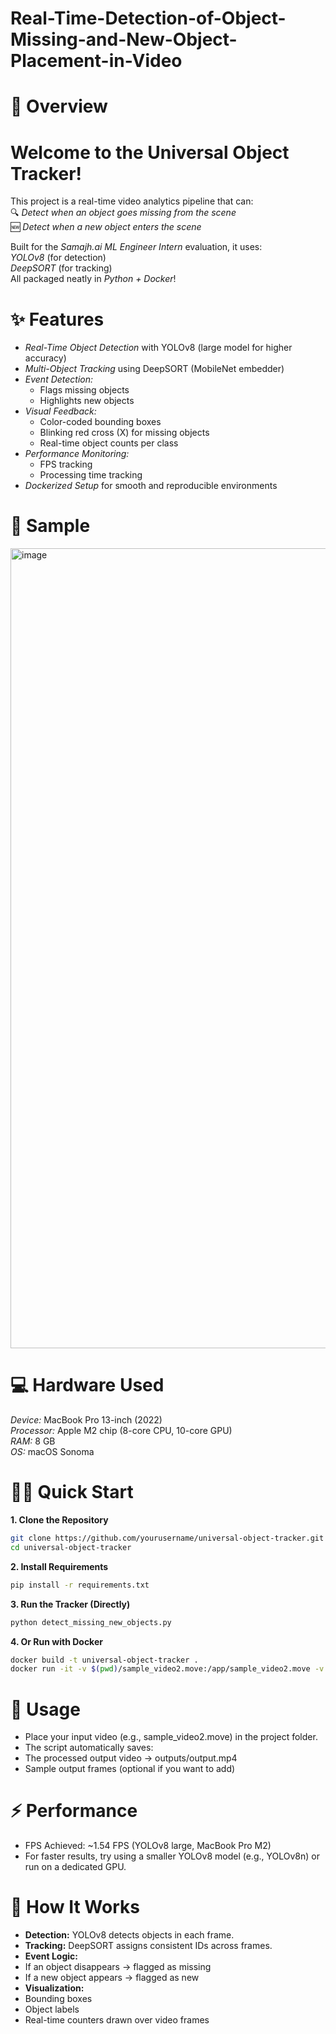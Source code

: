 # Real-Time-Detection-of-Object-Missing-and-New-Object-Placement-in-Video

# 🚀 Overview
# Welcome to the Universal Object Tracker!
This project is a real-time video analytics pipeline that can:  
🔍 *Detect when an object goes missing from the scene*  
🆕 *Detect when a new object enters the scene*

Built for the *Samajh.ai ML Engineer Intern* evaluation, it uses:  
*YOLOv8* (for detection)  
*DeepSORT* (for tracking)  
All packaged neatly in *Python + Docker*!  

# ✨ Features
* *Real-Time Object Detection* with YOLOv8 (large model for higher accuracy)  
* *Multi-Object Tracking* using DeepSORT (MobileNet embedder)  
* *Event Detection:*
  * Flags missing objects  
  * Highlights new objects  
* *Visual Feedback:*
  * Color-coded bounding boxes  
  * Blinking red cross (X) for missing objects  
  * Real-time object counts per class  
* *Performance Monitoring:*
  * FPS tracking  
  * Processing time tracking  
* *Dockerized Setup* for smooth and reproducible environments  

# 📸 Sample
<img width="1280" alt="image" src="https://github.com/user-attachments/assets/6730e42e-93a6-4fea-b1d6-8e46996b5ec3" />

# 💻 Hardware Used
*Device:* MacBook Pro 13-inch (2022)  
*Processor:* Apple M2 chip (8-core CPU, 10-core GPU)  
*RAM:* 8 GB  
*OS:* macOS Sonoma  

# 🏃‍♂️ Quick Start
**1. Clone the Repository**
```bash
git clone https://github.com/yourusername/universal-object-tracker.git
cd universal-object-tracker
```
**2. Install Requirements**
```bash
pip install -r requirements.txt
```
**3. Run the Tracker (Directly)**
```bash
python detect_missing_new_objects.py
```
**4. Or Run with Docker**
```bash
docker build -t universal-object-tracker .
docker run -it -v $(pwd)/sample_video2.move:/app/sample_video2.move -v $(pwd)/outputs:/app/outputs universal-object-tracker
```

# 📝 Usage
- Place your input video (e.g., sample_video2.move) in the project folder.
- The script automatically saves:
 - The processed output video → outputs/output.mp4
 - Sample output frames (optional if you want to add)

# ⚡ Performance
- FPS Achieved: ~1.54 FPS (YOLOv8 large, MacBook Pro M2)
- For faster results, try using a smaller YOLOv8 model (e.g., YOLOv8n) or run on a dedicated GPU.

# 🧠 How It Works
- **Detection:** YOLOv8 detects objects in each frame.
- **Tracking:** DeepSORT assigns consistent IDs across frames.
- **Event Logic:**
 - If an object disappears → flagged as missing
 - If a new object appears → flagged as new
- **Visualization:**
 - Bounding boxes
 - Object labels
 - Real-time counters drawn over video frames
